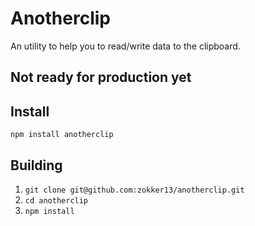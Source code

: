 # Anotherclip
An utility to help you to read/write data to the clipboard.

## Not ready for production yet


## Install
`npm install anotherclip`

## Building
1. `git clone git@github.com:zokker13/anotherclip.git`
2. `cd anotherclip`
3. `npm install`
